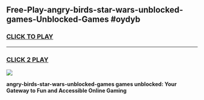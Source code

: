 
## Free-Play-angry-birds-star-wars-unblocked-games-Unblocked-Games #oydyb
<h3>
<a href="https://news.freeplayer.one?title=angry-birds-star-wars-unblocked-games&ref=8M">CLICK TO PLAY</a></h3>
<hr>

<h3>
<a href="https://news.freeplayer.one?title=angry-birds-star-wars-unblocked-games&ref=8M">CLICK 2 PLAY</a>
  
</h3>

<a href="https://news.freeplayer.one?title=angry-birds-star-wars-unblocked-games&ref=8M"><img src="https://clearcache.store/games.png"></a>


**angry-birds-star-wars-unblocked-games games unblocked: Your Gateway to Fun and Accessible Online Gaming**
